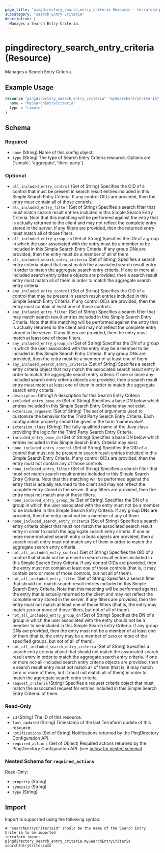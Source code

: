```yaml
---
page_title: "pingdirectory_search_entry_criteria Resource - terraform-provider-pingdirectory"
subcategory: "Search Entry Criteria"
description: |-
  Manages a Search Entry Criteria.
---
```


# pingdirectory_search_entry_criteria (Resource)

Manages a Search Entry Criteria.

## Example Usage

```terraform
resource "pingdirectory_search_entry_criteria" "mySearchEntryCriteria" {
  name = "MySearchEntryCriteria"
  type = "simple"
}
```

<!-- schema generated by tfplugindocs -->
## Schema

### Required

- `name` (String) Name of this config object.
- `type` (String) The type of Search Entry Criteria resource. Options are ['simple', 'aggregate', 'third-party']

### Optional

- `all_included_entry_control` (Set of String) Specifies the OID of a control that must be present in search result entries included in this Simple Search Entry Criteria. If any control OIDs are provided, then the entry must contain all of those controls.
- `all_included_entry_filter` (Set of String) Specifies a search filter that must match search result entries included in this Simple Search Entry Criteria. Note that this matching will be performed against the entry that is actually returned to the client and may not reflect the complete entry stored in the server. If any filters are provided, then the returned entry must match all of those filters.
- `all_included_entry_group_dn` (Set of String) Specifies the DN of a group in which the user associated with the entry must be a member to be included in this Simple Search Entry Criteria. If any group DNs are provided, then the entry must be a member of all of them.
- `all_included_search_entry_criteria` (Set of String) Specifies a search entry criteria object that must match the associated search result entry in order to match the aggregate search entry criteria. If one or more all-included search entry criteria objects are provided, then a search result entry must match all of them in order to match the aggregate search entry criteria.
- `any_included_entry_control` (Set of String) Specifies the OID of a control that may be present in search result entries included in this Simple Search Entry Criteria. If any control OIDs are provided, then the entry must contain at least one of those controls.
- `any_included_entry_filter` (Set of String) Specifies a search filter that may match search result entries included in this Simple Search Entry Criteria. Note that this matching will be performed against the entry that is actually returned to the client and may not reflect the complete entry stored in the server. If any filters are provided, then the entry must match at least one of those filters.
- `any_included_entry_group_dn` (Set of String) Specifies the DN of a group in which the user associated with the entry may be a member to be included in this Simple Search Entry Criteria. If any group DNs are provided, then the entry must be a member of at least one of them.
- `any_included_search_entry_criteria` (Set of String) Specifies a search entry criteria object that may match the associated search result entry in order to match the aggregate search entry criteria. If one or more any-included search entry criteria objects are provided, then a search result entry must match at least one of them in order to match the aggregate search entry criteria.
- `description` (String) A description for this Search Entry Criteria
- `excluded_entry_base_dn` (Set of String) Specifies a base DN below which entries included in this Simple Search Entry Criteria may not exist.
- `extension_argument` (Set of String) The set of arguments used to customize the behavior for the Third Party Search Entry Criteria. Each configuration property should be given in the form 'name=value'.
- `extension_class` (String) The fully-qualified name of the Java class providing the logic for the Third Party Search Entry Criteria.
- `included_entry_base_dn` (Set of String) Specifies a base DN below which entries included in this Simple Search Entry Criteria may exist.
- `none_included_entry_control` (Set of String) Specifies the OID of a control that must not be present in search result entries included in this Simple Search Entry Criteria. If any control OIDs are provided, then the entry must not contain any of those controls.
- `none_included_entry_filter` (Set of String) Specifies a search filter that must not match search result entries included in this Simple Search Entry Criteria. Note that this matching will be performed against the entry that is actually returned to the client and may not reflect the complete entry stored in the server. If any filters are provided, then the entry must not match any of those filters.
- `none_included_entry_group_dn` (Set of String) Specifies the DN of a group in which the user associated with the entry must not be a member to be included in this Simple Search Entry Criteria. If any group DNs are provided, then the entry must not be a member of any of them.
- `none_included_search_entry_criteria` (Set of String) Specifies a search entry criteria object that must not match the associated search result entry in order to match the aggregate search entry criteria. If one or more none-included search entry criteria objects are provided, then a search result entry must not match any of them in order to match the aggregate search entry criteria.
- `not_all_included_entry_control` (Set of String) Specifies the OID of a control that should not be present in search result entries included in this Simple Search Entry Criteria. If any control OIDs are provided, then the entry must not contain at least one of those controls (that is, it may contain zero or more of those controls, but not all of them).
- `not_all_included_entry_filter` (Set of String) Specifies a search filter that should not match search result entries included in this Simple Search Entry Criteria. Note that this matching will be performed against the entry that is actually returned to the client and may not reflect the complete entry stored in the server. If any filters are provided, then the entry must not match at least one of those filters (that is, the entry may match zero or more of those filters, but not of all of them).
- `not_all_included_entry_group_dn` (Set of String) Specifies the DN of a group in which the user associated with the entry should not be a member to be included in this Simple Search Entry Criteria. If any group DNs are provided, then the entry must not be a member of at least one of them (that is, the entry may be a member of zero or more of the specified groups, but not of all of them).
- `not_all_included_search_entry_criteria` (Set of String) Specifies a search entry criteria object that should not match the associated search result entry in order to match the aggregate search entry criteria. If one or more not-all-included search entry criteria objects are provided, then a search result entry must not match all of them (that is, it may match zero or more of them, but it must not match all of them) in order to match the aggregate search entry criteria.
- `request_criteria` (String) Specifies a request criteria object that must match the associated request for entries included in this Simple Search Entry Criteria. of them.

### Read-Only

- `id` (String) The ID of this resource.
- `last_updated` (String) Timestamp of the last Terraform update of this resource.
- `notifications` (Set of String) Notifications returned by the PingDirectory Configuration API.
- `required_actions` (Set of Object) Required actions returned by the PingDirectory Configuration API. (see [below for nested schema](#nestedatt--required_actions))

<a id="nestedatt--required_actions"></a>
### Nested Schema for `required_actions`

Read-Only:

- `property` (String)
- `synopsis` (String)
- `type` (String)

## Import

Import is supported using the following syntax:

```shell
# "searchEntryCriteriaId" should be the name of the Search Entry Criteria to be imported
terraform import pingdirectory_search_entry_criteria.mySearchEntryCriteria searchEntryCriteriaId
```

